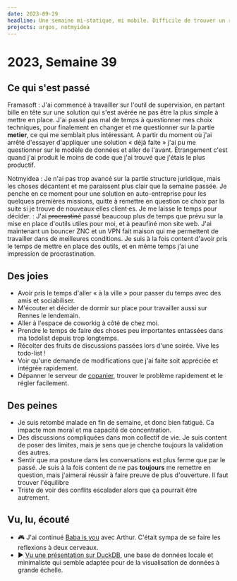 ```yaml
---
date: 2023-09-29
headline: Une semaine mi-statique, mi mobile. Difficile de trouver un rythme de travail qui me convienne.
projects: argos, notmyidea
---
```

# 2023, Semaine 39

## Ce qui s'est passé

Framasoft
: J'ai commencé à travailler sur l'outil de supervision, en partant bille en tête sur une solution qui s'est avérée ne pas être la plus simple à mettre en place. J'ai passé pas mal de temps à questionner mes choix techniques, pour finalement en changer et me questionner sur la partie **metier**, ce qui me semblait plus intéressant. A partir du moment où j'ai arrêté d'essayer d'appliquer une solution « déjà faite » j'ai pu me questionner sur le modèle de données et aller de l'avant. Étrangement c'est quand j'ai produit le moins de code que j'ai trouvé que j'étais le plus productif.

Notmyidea
: Je n'ai pas trop avancé sur la partie structure juridique, mais les choses décantent et me paraissent plus clair que la semaine passée. Je penche en ce moment pour une solution en auto-entreprise pour les quelques premières missions, quitte à remettre en question ce choix par la suite si je trouve de nouveaux·elles client·es. Je me laisse le temps pour décider.
: J'ai <del>procrastiné</del> passé beaucoup plus de temps que prévu sur la mise en place d'outils utiles pour moi, et à peaufiné mon site web. J'ai maintenant un bouncer ZNC et un VPN fait maison qui me permettent de travailler dans de meilleures conditions. Je suis à la fois content d'avoir pris le temps de mettre en place des outils, et en même temps j'ai une impression de procrastination.

## Des joies

- Avoir pris le temps d'aller « à la ville » pour passer du temps avec des amis et sociabiliser.
- M'écouter et décider de dormir sur place pour travailler aussi sur Rennes le lendemain.
- Aller à l'espace de coworkig à côté de chez moi.
- Prendre le temps de faire des choses peu importantes entassées dans ma todolist depuis trop longtemps.
- Récolter des fruits de discussions passées lors d'une soirée. Vive les todo-list !
- Voir qu'une demande de modifications que j'ai faite soit appréciée et intégrée rapidement.
- Dépanner le serveur de [copanier](https://github.com/almet/copanier), trouver le problème rapidement et le régler facilement.

## Des peines

- Je suis retombé malade en fin de semaine, et donc bien fatigué. Ca impacte mon moral et ma capacité de concentration.
- Des discussions compliquées dans mon collectif de vie. Je suis content de poser des limites, mais je sens que je cherche toujours la validation des autres.
- Sentir que ma posture dans les conversations est plus ferme que par le passé. Je suis à la fois content de ne pas **toujours** me remettre en question, mais j'aimerai réussir à faire preuve de plus d'ouverture. Il faut trouver l'équilibre 
- Triste de voir des conflits escalader alors que ça pourrait être autrement.

## Vu, lu, écouté

- 🎮 J'ai continué [Baba is you](https://fr.wikipedia.org/wiki/Baba_Is_You) avec Arthur. C'était sympa de se faire les reflexions à deux cerveaux.
- ▶︎ [Vu une présentation sur DuckDB](https://www.youtube.com/watch?app=desktop&v=dVzfNZN9NKI&list=PL8uoeex94UhFcwvAfWHybD7SfNgIUBRo-&index=128), une base de données locale et minimaliste qui semble adaptée pour de la visualisation de données à grande échelle.
